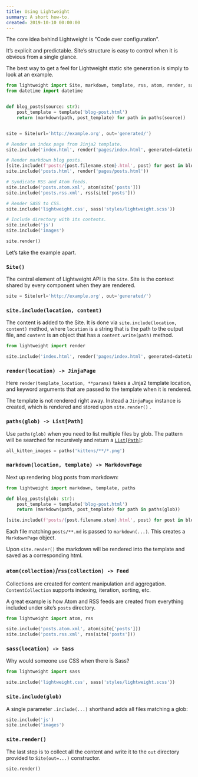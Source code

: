 ```yaml
---
title: Using Lightweight
summary: A short how-to.
created: 2019-10-10 00:00:00
---
```


The core idea behind Lightweight is "Code over configuration". 

It’s explicit and predictable. 
Site’s structure is easy to control when it is obvious from a single glance.

The best way to get a feel for Lightweight static site generation is simply to look at an example.

<!--preview-->

```python
from lightweight import Site, markdown, template, rss, atom, render, sass, paths
from datetime import datetime


def blog_posts(source: str):
    post_template = template('blog-post.html')
    return (markdown(path, post_template) for path in paths(source))


site = Site(url='http://example.org', out='generated/')

# Render an index page from Jinja2 template.
site.include('index.html', render('pages/index.html', generated=datetime.now()))

# Render markdown blog posts.
[site.include(f'posts/{post.filename.stem}.html', post) for post in blog_posts('posts/**.md')]
site.include('posts.html', render('pages/posts.html'))

# Syndicate RSS and Atom feeds.
site.include('posts.atom.xml', atom(site['posts']))
site.include('posts.rss.xml', rss(site['posts']))

# Render SASS to CSS.
site.include('lightweight.css', sass('styles/lightweight.scss'))

# Include directory with its contents.
site.include('js')
site.include('images')

site.render()
``` 

Let’s take the example apart.

### `Site()`

The central element of Lightweight API is the `Site`. 
Site is the context shared by every component when they are rendered. 
```python
site = Site(url='http://example.org', out='generated/')
```

### `site.include(location, content)`

The content is added to the Site. 
It is done via `site.include(location, content)` method, where
`location` is a string that is the path to the output file, 
and `content` is an object that has a `content.write(path)` method.  
```python
from lightweight import render

site.include('index.html', render('pages/index.html', generated=datetime.now()))
```

### `render(location) -> JinjaPage`
Here `render(template_location, **params)` takes a Jinja2 template location, 
and keyword arguments that are passed to the template when it is rendered.

The template is not rendered right away. 
Instead a `JinjaPage` instance is created, which is rendered and stored upon `site.render()` .

### `paths(glob) -> List[Path]`
Use `paths(glob)` when you need to list multiple files by glob.
The pattern will be searched for recursively and return a 
[`List[Path]`](https://docs.python.org/3/library/pathlib.html#pathlib.Path):
```python
all_kitten_images = paths('kittens/**/*.png')
```

### `markdown(location, template) -> MarkdownPage`
Next up rendering blog posts from markdown:
```python
from lightweight import markdown, template, paths

def blog_posts(glob: str):
    post_template = template('blog-post.html')
    return (markdown(path, post_template) for path in paths(glob))

[site.include(f'posts/{post.filename.stem}.html', post) for post in blog_posts('posts/**.md')]
```

Each file matching `posts/**.md` is passed to `markdown(...)`.
This creates a `MarkdownPage` object.

Upon `site.render()` the markdown will be rendered into the template and saved as a corresponding html.
  
### `atom(collection)`/`rss(collection) -> Feed`
Collections are created for content manipulation and aggregation. 
`ContentCollection` supports indexing, iteration, sorting, etc.

A great example is how Atom and RSS feeds are created from everything included under site’s `posts` directory.
```python
from lightweight import atom, rss

site.include('posts.atom.xml', atom(site['posts']))
site.include('posts.rss.xml', rss(site['posts']))
```

### `sass(location) -> Sass`
Why would someone use CSS when there is Sass?

```python
from lightweight import sass

site.include('lightweight.css', sass('styles/lightweight.scss')) 
```

### `site.include(glob)`
A single parameter `.include(...)` shorthand adds all files matching a glob:
```python
site.include('js')
site.include('images')
```

### `site.render()`
The last step is to collect all the content and write it to the `out` directory provided to `Site(out=...)` constructor.
```python
site.render()
``` 